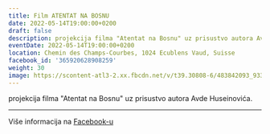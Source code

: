 ```yaml
---
title: Film ATENTAT NA BOSNU
date: 2022-05-14T19:00:00+0200
draft: false
description: projekcija filma "Atentat na Bosnu" uz prisustvo autora Avde Huseinovića.
eventDate: 2022-05-14T19:00:00+0200
location: Chemin des Champs-Courbes, 1024 Ecublens Vaud, Suisse
facebook_id: '365920628908259'
weight: 30
image: https://scontent-atl3-2.xx.fbcdn.net/v/t39.30808-6/483842093_9330013443761058_8599832410174975788_n.jpg?_nc_cat=104&ccb=1-7&_nc_sid=9e60e4&_nc_ohc=ZKNo67a8S2sQ7kNvwGqQOkh&_nc_oc=AdkaFIdSNPkmos87EuDS3NR-hHOGlGy2qD1DmETv83KQhkP1F9YjMRNqbA-JFKMzEFI&_nc_zt=23&_nc_ht=scontent-atl3-2.xx&edm=ABTKTjYEAAAA&_nc_gid=hvUEEJQ4JHREpDyq4HaxoQ&oh=00_AfGsfOECEgQpD7P4umI4A4pkoghFNbkc5zHOevYmUTmImQ&oe=680FA893
---
```


projekcija filma "Atentat na Bosnu" uz prisustvo autora Avde Huseinovića.

---

Više informacija na [Facebook-u](https://facebook.com/events/365920628908259)